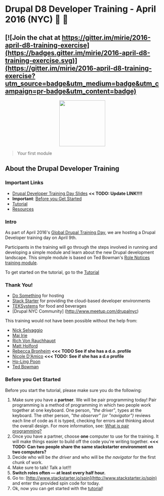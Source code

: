 # Drupal D8 Developer Training - April 2016 (NYC) :tada: :rocket:

[![Join the chat at https://gitter.im/mirie/2016-april-d8-training-exercise](https://badges.gitter.im/mirie/2016-april-d8-training-exercise.svg)](https://gitter.im/mirie/2016-april-d8-training-exercise?utm_source=badge&utm_medium=badge&utm_campaign=pr-badge&utm_content=badge)
-
<p align="center">
  <img src="https://www.drupal.org/files/drupal%208%20logo%20Stacked%20CMYK%20300.png" height="150px"/>
</p>

> Your first module

## About the Drupal Developer Training

### Important Links
- [Drupal Developer Training Day Slides](http://mirie.github.io/drupal8-training-day/#/) **<< TODO: Update LINK!!!!**
- **Important**: [Before you Get Started](#before-you-get-started)
- [Tutorial](./tutorial.md)
- [Resources](./resources.md)

### Intro
As part of April 2016's [Global Drupal Training Day](https://www.drupal.org/global-training-days/2016#april), we are hosting a Drupal Developer training day on April 9th.

Participants in the training will go through the steps involved in running and developing a simple module and learn about the new Drupal development landscape. This simple module is based on Ted Bowman's [Role Notices training module](https://www.drupal.org/project/role_notices).

To get started on the tutorial, go to the [Tutorial](./tutorial.md)


### Thank You! 

- [Do Something](https://www.dosomething.org/us) for hosting
- [Stack Starter](http://www.stackstarter.io/) for providing the cloud-based developer environments
- [TEKSystems](https://www.teksystems.com/) for food and beverages
- [Drupal NYC Community] (http://www.meetup.com/drupalnyc)

This training would not have been possible without the help from:

- [Nick Selvaggio](https://www.drupal.org/u/nickgs)
- [Mai Irie](https://www.drupal.org/u/mirie)
- [Rich Von Rauchhaupt](https://www.drupal.org/u/sbubaron)
- [Matt Holford](https://www.drupal.org/u/mshmsh5000)
- [Rebecca Bronheim](https://www.linkedin.com/in/rebecca-bronheim-00032664) **<<< TODO See if she has a d.o. profile**
- [Nicole D'Amico](https://www.linkedin.com/in/nicoledanielledamico) **<<< TODO: See if she has a d.o profile**
- [Ho-Ling Poon](https://www.drupal.org/u/holingpoon)
- [Ted Bowman](https://www.drupal.org/u/tedbow)

### Before you Get Started

Before you start the tutorial, please make sure you do the following:

1. Make sure you have a **partner**. We will be pair programming today! Pair programming is a method of programming in which two people work together at one keyboard. One person, *"the driver"*, types at the keyboard. The other person, *"the observer" (or "navigator")* reviews each line of code as it is typed, checking for errors and thinking about the overall design. For more information, see: [What is pair programming?](http://www.wikihow.com/Pair-Program)
2. Once you have a partner, choose **one** computer to use for the training. It will make things easier to build off the code you're writing together. **<<< TODO: Can two people share the same stackstarter environment on two computers?**
3. Decide who will be *the driver* and who will be *the navigator* for the first chunk of work.
3. Make sure to talk! Talk a lot!!!
4. **Switch roles often — at least every half hour.**
5. Go to: [http://www.stackstarter.io/spin](http://www.stackstarter.io/spin) and enter the provided spin code for today.
6. Ok, now you can get started with the [tutorial](./tutorial)!